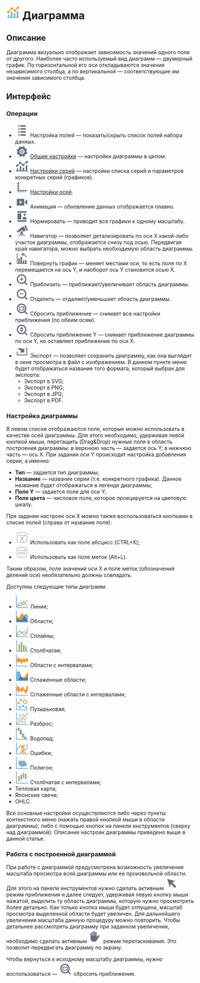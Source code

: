 # ![](../../images/icons/view_types_18/view_types_default-01.svg) Диаграмма

## Описание

Диаграмма визуально отображает зависимость значений одного поля от другого. Наиболее часто используемый вид диаграмм — двумерный график. По горизонтальной его оси откладываются значения независимого столбца, а по вертикальной — соответствующие им значения зависимого столбца.

## Интерфейс

### Операции

* ![](../../images/icons/toolbar-controls_18x18/toolbar-controls_18x18_fields-list_default.svg) Настройка полей — показать/скрыть список полей набора данных.
* ![](../../images/icons/toolbar-controls_18x18/toolbar-controls_18x18_setup_default.svg) [Общие настройки](./general-settings.md) — настройки диаграммы в целом.
* ![](../../images/icons/toolbar-controls_18x18/toolbar-controls_18x18_chart_default.svg) [Настройки серий](./series-settings.md) — настройки списка серий и параметров конкретных серий (графиков).
* ![](../../images/icons/toolbar-controls_18x18/toolbar-controls_18x18_axis_default.svg) [Настройки осей](./axis-settings.md).
* ![](../../images/icons/toolbar-controls_18x18/toolbar-controls_18x18_animate_default.svg) Анимация — обновление данных отображается плавно.
* ![](../../images/icons/toolbar-controls_18x18/toolbar-controls_18x18_normalize_default.svg) Нормировать — приводит все графики к одному масштабу.
* ![](../../images/icons/toolbar-controls_18x18/toolbar-controls_18x18_telescope_default.svg) Навигатор — позволяет детализировать по оси X какой-либо участок диаграммы, отображается снизу под осью. Передвигая край навигатора, можно выбрать необходимую область диаграммы.
* ![](../../images/icons/toolbar-controls_18x18/toolbar-controls_18x18_rotate-chart-clockwise_default.svg) Повернуть график — меняет местами оси, то есть поле по X перемещается на ось Y, и наоборот ось Y становится осью X.
* ![](../../images/icons/toolbar-controls_18x18/toolbar-controls_18x18_zoom-in_default.svg) Приблизить — приближает/увеличивает область диаграммы.
* ![](../../images/icons/toolbar-controls_18x18/toolbar-controls_18x18_zoom-out_default.svg) Отдалить — отдаляет/уменьшает область диаграммы.
* ![](../../images/icons/toolbar-controls_18x18/toolbar-controls_18x18_zoom-zone_default.svg) Сбросить приближение — снимает все настройки приближения (по обеим осям).
* ![](../../images/icons/toolbar-controls_18x18/toolbar-controls_18x18_zoom-vert_default.svg) Сбросить приближение Y — снимает приближение диаграммы по оси Y, но оставляет приближение по оси X.
* ![](../../images/icons/toolbar-controls_18x18/toolbar-controls_18x18_import_default.svg) Экспорт — позволяет сохранить диаграмму, как она выглядит в окне просмотра в файл с изображением. В данном пункте меню будет отображаться название того формата, который выбран для экспорта:
  * Экспорт в SVG;
  * Экспорт в PNG;
  * Экспорт в JPG;
  * Экспорт  в PDF.

### Настройка диаграммы

В левом списке отображаются поля, которые можно использовать в качестве осей диаграммы. Для этого необходимо, удерживая левой кнопкой мыши, перетащить (Drag&Drop) нужные поля в область построения диаграммы: в верхнюю часть — задается ось Y; в нижнюю часть — ось X. При задании оси Y происходит настройка добавления серии, а именно:

* **Тип** — задается тип диаграммы;
* **Название** — название серии (т.е. конкретного графика). Данное название будет отображаться в легенде диаграммы;
* **Поле Y** — задается поле для оси Y;
* **Поле цвета** — числовое поле, которое проецируется на цветовую шкалу.

При задании настроек оси X можно также воспользоваться кнопками в списке полей (справа от названия поля):

* ![](../../images/icons/icons/icon1.svg) Использовать как поле абсцисс (CTRL+X);
* ![](../../images/icons/icons/icon2.svg) Использовать как поле меток (Alt+L).

Таким образом, поле значений оси X и поле меток (обозначений делений оси) необязательно должны совпадать.

Доступны следующие типы диаграмм:

* ![](../../images/icons/series_18/d1.svg) Линии;
* ![](../../images/icons/series_18/d2.svg) Области;
* ![](../../images/icons/series_18/d3.svg) Сплайны;
* ![](../../images/icons/series_18/d4.svg) Столбчатая;
* ![](../../images/icons/series_18/d7.svg) Области с интервалами;
* ![](../../images/icons/series_18/d5.svg) Сглаженные области;
* ![](../../images/icons/series_18/d8.svg) Сглаженные области с интервалами;
* ![](../../images/icons/series_18/d9.svg) Пузырьковая;
* ![](../../images/icons/series_18/d6.svg) Разброс;
* ![](../../images/icons/series_18/d10.svg) Водопад;
* ![](../../images/icons/series_18/d11.svg) Ошибки;
* ![](../../images/icons/series_18/d12.svg) Полигон;
* ![](../../images/icons/series_18/d13.svg) Столбчатая с интервалами;
* Тепловая карта;
* Японские свечи;
* OHLC.

Все основные настройки осуществляются либо через пункты контекстного меню (нажать правой кнопкой мыши в области диаграммы), либо с помощью кнопок на панели инструментов (сверху над диаграммой). Описание настроек диаграммы приведено выше в данной статье.

### Работа с построенной диаграммой

При работе с диаграммой предусмотрена возможность увеличения масштаба просмотра всей диаграммы или ее произвольной области. Для этого на панели инструментов нужно сделать активным ![](../../images/icons/toolbar-controls_18x18/toolbar-controls_18x18_cursor_default.svg) режим приближения и далее следует, удерживая левую кнопку мыши нажатой, выделить ту область диаграммы, которую нужно просмотреть более детально. Как только кнопка мыши будет отпущена, масштаб просмотра выделенной области будет увеличен. Для дальнейшего увеличения масштаба данную процедуру можно повторить. Чтобы детальнее рассмотреть диаграмму при заданном увеличении, необходимо сделать активным ![](../../images/icons/toolbar-controls_18x18/toolbar-controls_18x18_hand_default.svg) режим перетаскивания. Это позволит передвигать диаграмму по экрану.

Чтобы вернуться к исходному масштабу диаграммы, нужно воспользоваться — ![](../../images/icons/toolbar-controls_18x18/toolbar-controls_18x18_zoom-zone_default.svg) сбросить приближение.